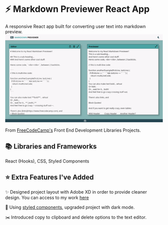 # :zap: Markdown Previewer React App

A responsive React app built for converting user text into markdown preview. 
![gif image of project](public/markdown-previewer.gif)

From [FreeCodeCamp's](https://www.freecodecamp.org/learn/front-end-libraries/front-end-libraries-projects/build-a-markdown-previewer) Front End Development Libraries Projects. 


## :books: Libraries and Frameworks 

React (Hooks), CSS, Styled Components

## :star: Extra Features I've Added

:sparkles: Designed project layout with Adobe XD in order to provide cleaner design. You can access to my work [here](public/design.xd)

:nail_care: Using [styled components](https://styled-components.com/), upgraded project with dark mode.

:scissors: Introduced copy to clipboard and delete options to the text editor. 